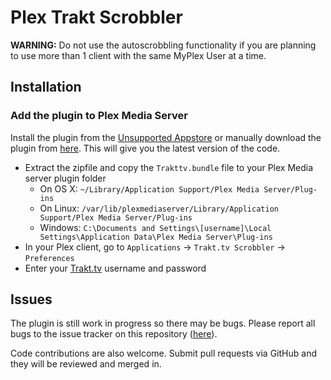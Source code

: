 # Plex Trakt Scrobbler

**WARNING:** Do not use the autoscrobbling functionality if you are planning to use more than 1 client with the same MyPlex User at a time.

## Installation

### Add the plugin to Plex Media Server

Install the plugin from the [Unsupported Appstore](http://forums.plexapp.com/index.php/topic/25523-unsupported-appstore/) or manually download the plugin from [here](https://github.com/tester22/Plex-Trakt-Scrobbler/zipball/master). This will give you the latest version of the code.

- Extract the zipfile and copy the `Trakttv.bundle` file to your Plex Media server plugin folder
  * On OS X: `~/Library/Application Support/Plex Media Server/Plug-ins`
  * On Linux: `/var/lib/plexmediaserver/Library/Application Support/Plex Media Server/Plug-ins`
  * Windows: `C:\Documents and Settings\[username]\Local Settings\Application Data\Plex Media Server\Plug-ins`
- In your Plex client, go to `Applications` -> `Trakt.tv Scrobbler` -> `Preferences`
- Enter your [Trakt.tv](http://trakt.tv) username and password

## Issues

The plugin is still work in progress so there may be bugs. Please report all bugs to the issue tracker on this repository ([here](https://github.com/trakt/Plex-Trakt-Scrobbler/issues)).

Code contributions are also welcome. Submit pull requests via GitHub and they will be reviewed and merged in.
